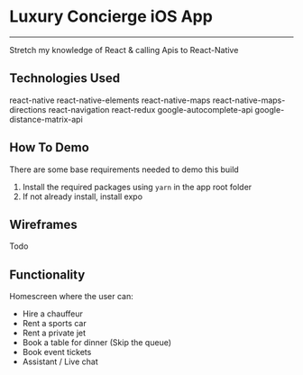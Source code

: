 # Luxury Concierge iOS App
---

Stretch my knowledge of React & calling Apis to React-Native

## Technologies Used

react-native
react-native-elements
react-native-maps
react-native-maps-directions
react-navigation
react-redux
google-autocomplete-api
google-distance-matrix-api


## How To Demo

There are some base requirements needed to demo this build

1. Install the required packages using `yarn` in the app root folder
2. If not already install, install expo

## Wireframes

Todo

## Functionality

Homescreen where the user can:
-   Hire a chauffeur
-   Rent a sports car 
-   Rent a private jet
-   Book a table for dinner (Skip the queue)
-   Book event tickets
-   Assistant / Live chat
